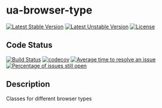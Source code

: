 # ua-browser-type

[![Latest Stable Version](https://poser.pugx.org/mimmi20/ua-browser-type/v/stable?format=flat-square)](https://packagist.org/packages/mimmi20/ua-browser-type)
[![Latest Unstable Version](https://poser.pugx.org/mimmi20/ua-browser-type/v/unstable?format=flat-square)](https://packagist.org/packages/mimmi20/ua-browser-type)
[![License](https://poser.pugx.org/mimmi20/ua-browser-type/license?format=flat-square)](https://packagist.org/packages/mimmi20/ua-browser-type)

## Code Status

[![Build Status](https://travis-ci.org/mimmi20/ua-browser-type.svg?branch=master)](https://travis-ci.org/mimmi20/ua-browser-type)
[![codecov](https://codecov.io/gh/mimmi20/ua-browser-type/branch/master/graph/badge.svg)](https://codecov.io/gh/mimmi20/ua-browser-type)
[![Average time to resolve an issue](http://isitmaintained.com/badge/resolution/mimmi20/ua-browser-type.svg)](http://isitmaintained.com/project/mimmi20/ua-browser-type "Average time to resolve an issue")
[![Percentage of issues still open](http://isitmaintained.com/badge/open/mimmi20/ua-browser-type.svg)](http://isitmaintained.com/project/mimmi20/ua-browser-type "Percentage of issues still open")

## Description

Classes for different browser types
